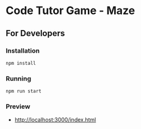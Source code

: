# Code Tutor Game - Maze

## For Developers

### Installation

```
npm install
```

### Running

```
npm run start
```

### Preview
- [http://localhost:3000/index.html](http://localhost:3000/index.html)
